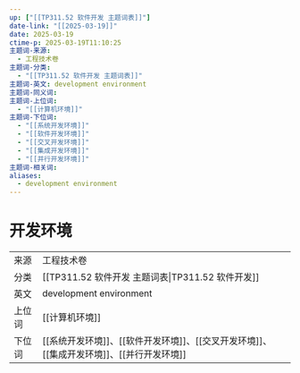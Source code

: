 ```yaml
---
up: ["[[TP311.52 软件开发 主题词表]]"]
date-link: "[[2025-03-19]]"
date: 2025-03-19
ctime-p: 2025-03-19T11:10:25
主题词-来源:
  - 工程技术卷
主题词-分类:
  - "[[TP311.52 软件开发 主题词表]]"
主题词-英文: development environment
主题词-同义词: 
主题词-上位词:
  - "[[计算机环境]]"
主题词-下位词:
  - "[[系统开发环境]]"
  - "[[软件开发环境]]"
  - "[[交叉开发环境]]"
  - "[[集成开发环境]]"
  - "[[并行开发环境]]"
主题词-相关词: 
aliases:
  - development environment
---
```


# 开发环境

| | |
| --- | --- |
| 来源 | 工程技术卷 |
| 分类 | [[TP311.52 软件开发 主题词表\|TP311.52 软件开发]] |
| 英文 | development environment |
| 上位词 | [[计算机环境]] |
| 下位词 | [[系统开发环境]]、[[软件开发环境]]、[[交叉开发环境]]、[[集成开发环境]]、[[并行开发环境]] |
